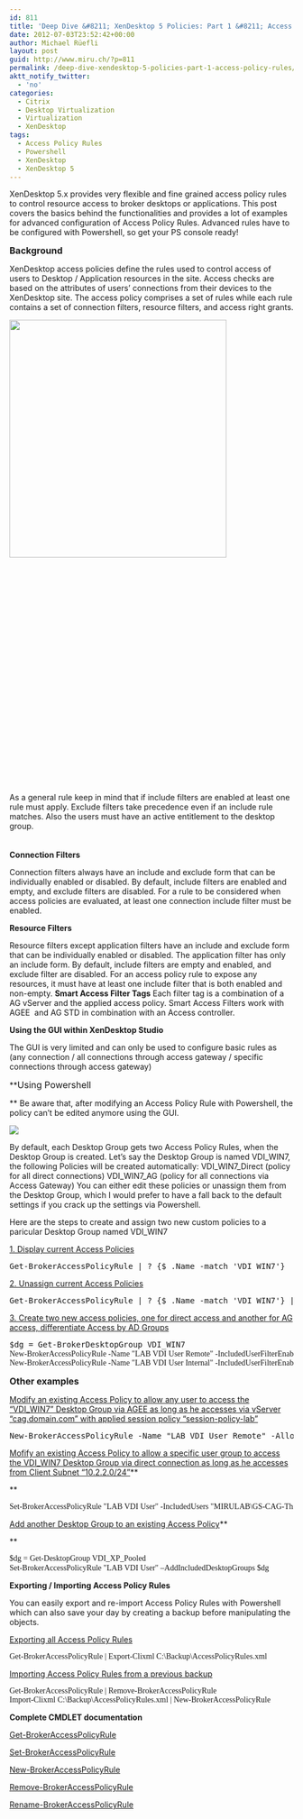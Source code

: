 ```yaml
---
id: 811
title: 'Deep Dive &#8211; XenDesktop 5 Policies: Part 1 &#8211; Access Policy Rules'
date: 2012-07-03T23:52:42+00:00
author: Michael Rüefli
layout: post
guid: http://www.miru.ch/?p=811
permalink: /deep-dive-xendesktop-5-policies-part-1-access-policy-rules/
aktt_notify_twitter:
  - 'no'
categories:
  - Citrix
  - Desktop Virtualization
  - Virtualization
  - XenDesktop
tags:
  - Access Policy Rules
  - Powershell
  - XenDesktop
  - XenDesktop 5
---
```

XenDesktop 5.x provides very flexible and fine grained access policy rules to control resource access to broker desktops or applications. This post covers the basics behind the functionalities and provides a lot of examples for advanced configuration of Access Policy Rules. Advanced rules have to be configured with Powershell, so get your PS console ready!

<span style="font-size: 12pt;"><strong>Background</strong></span>
  
XenDesktop access policies define the rules used to control access of users to Desktop / Application resources in the site. Access checks are based on the attributes of users&#8217; connections from their devices to the XenDesktop site. The access policy comprises a set of rules while each rule contains a set of connection filters, resource filters, and access right grants.

[<img class="alignleft size-medium wp-image-835" title="AccessPolicyRules" src="http://www.miru.ch/wp-content/uploads/2012/07/AccessPolicyRules-273x300.jpg" alt="" width="385" height="422" srcset="http://www.miru.ch/wp-content/uploads/2012/07/AccessPolicyRules-273x300.jpg 273w, http://www.miru.ch/wp-content/uploads/2012/07/AccessPolicyRules-933x1024.jpg 933w, http://www.miru.ch/wp-content/uploads/2012/07/AccessPolicyRules.jpg 1405w" sizes="(max-width: 385px) 100vw, 385px" />](http://www.miru.ch/wp-content/uploads/2012/07/AccessPolicyRules.jpg)

&nbsp;

&nbsp;

&nbsp;

&nbsp;

&nbsp;

&nbsp;

&nbsp;

&nbsp;

&nbsp;

&nbsp;

&nbsp;

&nbsp;

&nbsp;

As a general rule keep in mind that if include filters are enabled at least one rule must apply. Exclude filters take precedence even if an include rule matches. Also the users must have an active entitlement to the desktop group.

<span style="font-size: 12pt;"><strong><br /> </strong></span>**Connection Filters**
  
Connection filters always have an include and exclude form that can be individually enabled or disabled. By default, include filters are enabled and empty, and exclude filters are disabled. For a rule to be considered when access policies are evaluated, at least one connection include filter must be enabled.

**Resource Filters**
  
Resource filters except application filters have an include and exclude form that can be individually enabled or disabled. The application filter has only an include form. By default, include filters are empty and enabled, and exclude filter are disabled. For an access policy rule to expose any resources, it must have at least one include filter that is both enabled and non-empty. **Smart Access Filter Tags** Each filter tag is a combination of a AG vServer and the applied access policy. Smart Access Filters work with AGEE  and AG STD in combination with an Access controller.

<span style="font-size: 12pt;"><strong> </strong></span>**Using the GUI within XenDesktop Studio**
  
The GUI is very limited and can only be used to configure basic rules as (any connection / all connections through access gateway / specific connections through access gateway)

**<span style="font-size: 12pt;">Using Powershell</span>
  
** Be aware that, after modifying an Access Policy Rule with Powershell, the policy can&#8217;t be edited anymore using the GUI.

![](http://www.miru.ch/wp-content/uploads/2012/07/APR-GUI-error-300x47.jpg)

By default, each Desktop Group gets two Access Policy Rules, when the Desktop Group is created. Let&#8217;s say the Desktop Group is named VDI\_WIN7, the following Policies will be created automatically: VDI\_WIN7\_Direct (policy for all direct connections) VDI\_WIN7_AG (policy for all connections via Access Gateway) You can either edit these policies or unassign them from the Desktop Group, which I would prefer to have a fall back to the default settings if you crack up the settings via Powershell.
  
Here are the steps to create and assign two new custom policies to a paricular Desktop Group named VDI_WIN7

<span style="text-decoration: underline;">1. Display current Access Policies</span>

<pre>Get-BrokerAccessPolicyRule | ? {$_.Name -match 'VDI_WIN7'}</pre>

<span style="text-decoration: underline;">2. Unassign current Access Policies</span>

<pre>Get-BrokerAccessPolicyRule | ? {$_.Name -match 'VDI_WIN7'} | Set-BrokerAccessPolicyRule -IncludedDesktopGroups @()</pre>

<span style="text-decoration: underline;">3. Create two new access policies, one for direct access and another for AG access, differentiate Access by AD Groups</span> <span style="text-decoration: underline;"></span> <span style="text-decoration: underline;"></span>

<pre>$dg = Get-BrokerDesktopGroup VDI_WIN7<span style="font-family: Consolas;">
New-BrokerAccessPolicyRule -Name "LAB VDI User Remote" -IncludedUserFilterEnabled $true -IncludedDesktopGroupFilterEnabled $true –IncludedUsers "MIRULAB\GS-CAG-VDI-User" -IncludedDesktopGroups $dg -AllowedProtocols 'HDX' -AllowedConnections ViaAG</span><span style="font-family: Consolas;">
New-BrokerAccessPolicyRule -Name "LAB VDI User Internal" -IncludedUserFilterEnabled $true -IncludedDesktopGroupFilterEnabled $true –IncludedUsers "MIRULAB\GS-VDI-User" -IncludedDesktopGroups $dg -AllowedProtocols 'HDX' -AllowedConnections NotViaAG
</span></pre>

<span style="font-size: 12pt;"><strong>Other examples<br /> </strong></span>

<span style="text-decoration: underline;">Modify an existing Access Policy to allow any user to access the &#8220;VDI_WIN7&#8221; Desktop Group via AGEE as long as he accesses via vServer &#8220;cag.domain.com&#8221; with applied session policy &#8220;session-policy-lab&#8221;</span>

<pre>New-BrokerAccessPolicyRule -Name "LAB VDI User Remote" -AllowedUsers AnyAuthenticated -IncludedSmartAccessFiltersEnabled $true -IncludedSmartAccessTags "cag.domain.com:session-policy-lab"</pre>

<span style="text-decoration: underline;">Mofify an existing Access Policy to allow a specific user group to access the VDI_WIN7 Desktop Group via direct connection as long as he accesses from Client Subnet &#8220;10.2.2.0/24&#8221;</span>**
  
** 

<pre><span style="font-family: Consolas;">Set-BrokerAccessPolicyRule "LAB VDI User" -IncludedUsers "MIRULAB\GS-CAG-Thin-Access" -IncludedClientIPFilterEnabled $true -IncludedClientIPs "10.2.1.0/24"
</span></pre>

<span style="text-decoration: underline;">Add another Desktop Group to an existing Access Policy</span>**
  
** 

<pre><span style="font-family: Consolas;">$dg = Get-DesktopGroup VDI_XP_Pooled
Set-BrokerAccessPolicyRule "LAB VDI User" –AddIncludedDesktopGroups $dg</span><strong>
</strong></pre>

**Exporting / Importing Access Policy Rules**
  
You can easily export and re-import Access Policy Rules with Powershell which can also save your day by creating a backup before manipulating the objects.

<span style="text-decoration: underline;">Exporting all Access Policy Rules</span> <span style="font-family: Consolas;"></span>

<pre><span style="font-family: Consolas;">Get-BrokerAccessPolicyRule | Export-Clixml C:\Backup\AccessPolicyRules.xml
</span></pre>

<span style="text-decoration: underline;">Importing Access Policy Rules from a previous backup</span> <span style="font-family: Consolas;"></span>

<pre><span style="font-family: Consolas;">Get-BrokerAccessPolicyRule | Remove-BrokerAccessPolicyRule
Import-Clixml C:\Backup\AccessPolicyRules.xml | New-BrokerAccessPolicyRule
</span></pre>

**Complete CMDLET documentation**

<a href="http://support.citrix.com/static/kc/CTX127254/help/Get-BrokerAccessPolicyRule.html" target="_blank">Get-BrokerAccessPolicyRule</a><a href="http://support.citrix.com/static/kc/CTX127254/help/Set-BrokerAccessPolicyRule.html" target="_blank"></a>

<a href="http://support.citrix.com/static/kc/CTX127254/help/Set-BrokerAccessPolicyRule.html" target="_blank">Set-BrokerAccessPolicyRule</a>

<a href="http://support.citrix.com/static/kc/CTX127254/help/New-BrokerAccessPolicyRule.html" target="_blank">New-BrokerAccessPolicyRule</a>

<a href="http://support.citrix.com/static/kc/CTX127254/help/Remove-BrokerAccessPolicyRule.html" target="_blank">Remove-BrokerAccessPolicyRule</a>

<a href="http://support.citrix.com/static/kc/CTX127254/help/Rename-BrokerAccessPolicyRule.html" target="_blank">Rename-BrokerAccessPolicyRule</a>